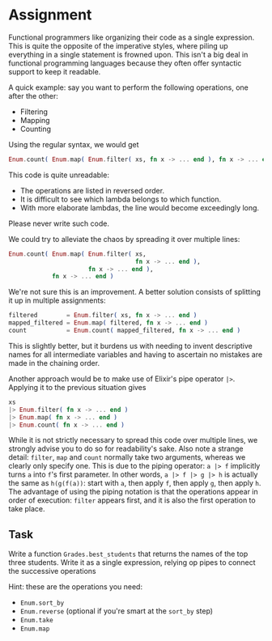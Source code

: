 # Assignment

Functional programmers like organizing their code as a single expression.
This is quite the opposite of the imperative styles, where piling
up everything in a single statement is frowned upon.
This isn't a big deal in functional programming languages
because they often offer syntactic support to keep it readable.

A quick example: say you want to perform the following operations, one after the other:

* Filtering
* Mapping
* Counting

Using the regular syntax, we would get

```elixir
Enum.count( Enum.map( Enum.filter( xs, fn x -> ... end ), fn x -> ... end ), fn x -> ... end )
```

This code is quite unreadable:

* The operations are listed in reversed order.
* It is difficult to see which lambda belongs to which function.
* With more elaborate lambdas, the line would become exceedingly long.

Please never write such code.

We could try to alleviate the chaos by spreading it over multiple lines:

```elixir
Enum.count( Enum.map( Enum.filter( xs,
                                   fn x -> ... end ),
                      fn x -> ... end ),
            fn x -> ... end )
```

We're not sure this is an improvement.
A better solution consists of splitting it up in multiple assignments:

```elixir
filtered        = Enum.filter( xs, fn x -> ... end )
mapped_filtered = Enum.map( filtered, fn x -> ... end )
count           = Enum.count( mapped_filtered, fn x -> ... end )
```

This is slightly better, but it burdens us with needing to invent descriptive names for all intermediate variables
and having to ascertain no mistakes are made in the chaining order.

Another approach would be to make use of Elixir's pipe operator `|>`. Applying it to the previous situation gives

```elixir
xs
|> Enum.filter( fn x -> ... end )
|> Enum.map( fn x -> ... end )
|> Enum.count( fn x -> ... end )
```

While it is not strictly necessary to spread this code over multiple lines, we strongly advise
you to do so for readability's sake. Also note a strange detail: `filter`, `map` and `count` normally
take two arguments, whereas we clearly only specify one. This is due to the piping operator:
`a |> f` implicitly turns `a` into `f`'s first parameter. In other words,
`a |> f |> g |> h` is actually the same as `h(g(f(a))`: start with `a`, then apply `f`, then
apply `g`, then apply `h`. The advantage of using the piping notation is that
the operations appear in order of execution: `filter` appears first, and it is also the first operation to take place.

## Task

Write a function `Grades.best_students` that returns the names of the top three students.
Write it as a single expression, relying op pipes to connect the successive operations

Hint: these are the operations you need:

* `Enum.sort_by`
* `Enum.reverse` (optional if you're smart at the `sort_by` step)
* `Enum.take`
* `Enum.map`
